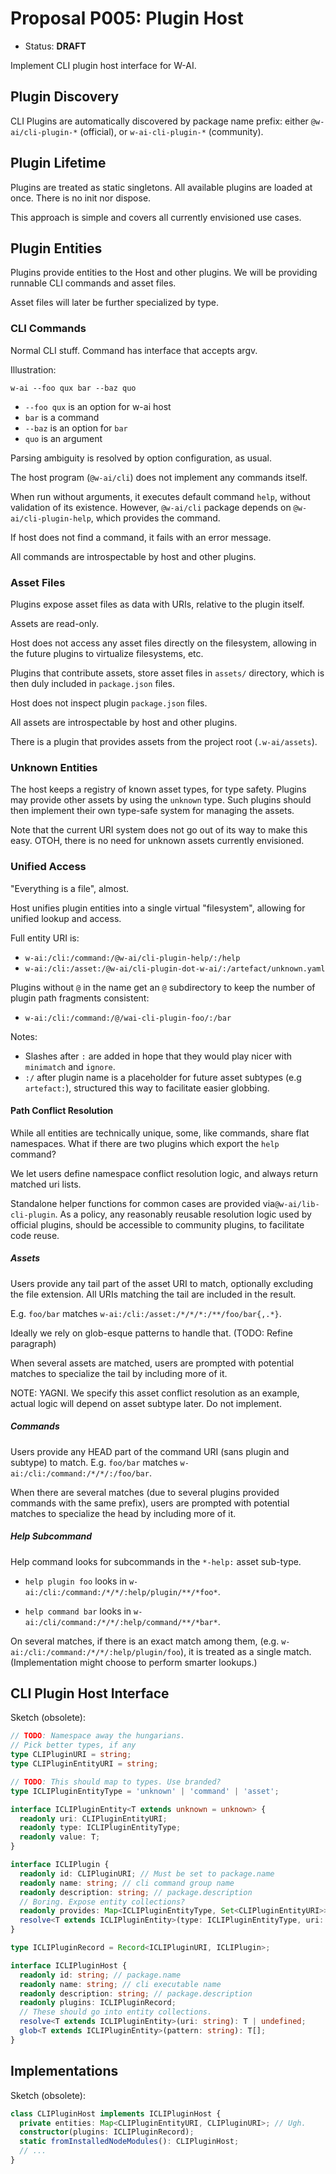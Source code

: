 # Proposal P005: Plugin Host

- Status: **DRAFT**

Implement CLI plugin host interface for W-AI.

## Plugin Discovery

CLI Plugins are automatically discovered by package name prefix: either `@w-ai/cli-plugin-*` (official), or
`w-ai-cli-plugin-*` (community).

## Plugin Lifetime

Plugins are treated as static singletons. All available plugins are loaded at once. There is no init nor dispose.

This approach is simple and covers all currently envisioned use cases.

## Plugin Entities

Plugins provide entities to the Host and other plugins. We will be providing runnable CLI commands and asset files.

Asset files will later be further specialized by type.

### CLI Commands

Normal CLI stuff. Command has interface that accepts argv.

Illustration:

```text
w-ai --foo qux bar --baz quo
```

- `--foo qux` is an option for w-ai host
- `bar` is a command
- `--baz` is an option for `bar`
- `quo` is an argument

Parsing ambiguity is resolved by option configuration, as usual.

The host program (`@w-ai/cli`) does not implement any commands itself.

When run without arguments, it executes default command `help`, without validation of its existence. However,
`@w-ai/cli` package depends on `@w-ai/cli-plugin-help`, which provides the command.

If host does not find a command, it fails with an error message.

All commands are introspectable by host and other plugins.

### Asset Files

Plugins expose asset files as data with URIs, relative to the plugin itself.

Assets are read-only.

Host does not access any asset files directly on the filesystem, allowing in the future plugins to virtualize
filesystems, etc.

Plugins that contribute assets, store asset files in `assets/` directory, which is then duly included in `package.json`
files.

Host does not inspect plugin `package.json` files.

All assets are introspectable by host and other plugins.

There is a plugin that provides assets from the project root (`.w-ai/assets`).

### Unknown Entities

The host keeps a registry of known asset types, for type safety. Plugins may provide other assets by using the `unknown`
type. Such plugins should then implement their own type-safe system for managing the assets.

Note that the current URI system does not go out of its way to make this easy. OTOH, there is no need for unknown assets
currently envisioned.

### Unified Access

"Everything is a file", almost.

Host unifies plugin entities into a single virtual "filesystem", allowing for unified lookup and access.

Full entity URI is:

- `w-ai:/cli:/command:/@w-ai/cli-plugin-help/:/help`
- `w-ai:/cli:/asset:/@w-ai/cli-plugin-dot-w-ai/:/artefact/unknown.yaml`

Plugins without `@` in the name get an `@` subdirectory to keep the number of plugin path fragments consistent:

- `w-ai:/cli:/command:/@/wai-cli-plugin-foo/:/bar`

Notes:

- Slashes after `:` are added in hope that they would play nicer with `minimatch` and `ignore`.
- `:/` after plugin name is a placeholder for future asset subtypes (e.g `artefact:`), structured this way to facilitate
  easier globbing.

#### Path Conflict Resolution

While all entities are technically unique, some, like commands, share flat namespaces. What if there are two plugins
which export the `help` command?

We let users define namespace conflict resolution logic, and always return matched uri lists.

Standalone helper functions for common cases are provided via`@w-ai/lib-cli-plugin`. As a policy, any reasonably
reusable resolution logic used by official plugins, should be accessible to community plugins, to facilitate code reuse.

##### Assets

Users provide any tail part of the asset URI to match, optionally excluding the file extension. All URIs matching the
tail are included in the result.

E.g. `foo/bar` matches `w-ai:/cli:/asset:/*/*/*:/**/foo/bar{,.*}`.

Ideally we rely on glob-esque patterns to handle that. (TODO: Refine paragraph)

When several assets are matched, users are prompted with potential matches to specialize the tail by including more of
it.

NOTE: YAGNI. We specify this asset conflict resolution as an example, actual logic will depend on asset subtype later.
Do not implement.

##### Commands

Users provide any HEAD part of the command URI (sans plugin and subtype) to match. E.g. `foo/bar` matches
`w-ai:/cli:/command:/*/*/:/foo/bar`.

When there are several matches (due to several plugins provided commands with the same prefix), users are prompted with
potential matches to specialize the head by including more of it.

##### Help Subcommand

Help command looks for subcommands in the `*-help:` asset sub-type.

- `help plugin foo` looks in `w-ai:/cli:/command:/*/*/:help/plugin/**/*foo*`.

- `help command bar` looks in `w-ai:/cli/command:/*/*/:help/command/**/*bar*`.

On several matches, if there is an exact match among them, (e.g. `w-ai:/cli:/command:/*/*/:help/plugin/foo`), it is
treated as a single match. (Implementation might choose to perform smarter lookups.)

## CLI Plugin Host Interface

Sketch (obsolete):

```ts
// TODO: Namespace away the hungarians.
// Pick better types, if any
type CLIPluginURI = string;
type CLIPluginEntityURI = string;

// TODO: This should map to types. Use branded?
type ICLIPluginEntityType = 'unknown' | 'command' | 'asset';

interface ICLIPluginEntity<T extends unknown = unknown> {
  readonly uri: CLIPluginEntityURI;
  readonly type: ICLIPluginEntityType;
  readonly value: T;
}

interface ICLIPlugin {
  readonly id: CLIPluginURI; // Must be set to package.name
  readonly name: string; // cli command group name
  readonly description: string; // package.description
  // Boring. Expose entity collections?
  readonly provides: Map<ICLIPluginEntityType, Set<CLIPluginEntityURI>>;
  resolve<T extends ICLIPluginEntity>(type: ICLIPluginEntityType, uri: string): T | undefined;
}

type ICLIPluginRecord = Record<ICLIPluginURI, ICLIPlugin>;

interface ICLIPluginHost {
  readonly id: string; // package.name
  readonly name: string; // cli executable name
  readonly description: string; // package.description
  readonly plugins: ICLIPluginRecord;
  // These should go into entity collections.
  resolve<T extends ICLIPluginEntity>(uri: string): T | undefined;
  glob<T extends ICLIPluginEntity>(pattern: string): T[];
}
```

## Implementations

Sketch (obsolete):

```ts
class CLIPluginHost implements ICLIPluginHost {
  private entities: Map<CLIPluginEntityURI, CLIPluginURI>; // Ugh.
  constructor(plugins: ICLIPluginRecord);
  static fromInstalledNodeModules(): CLIPluginHost;
  // ...
}
```
